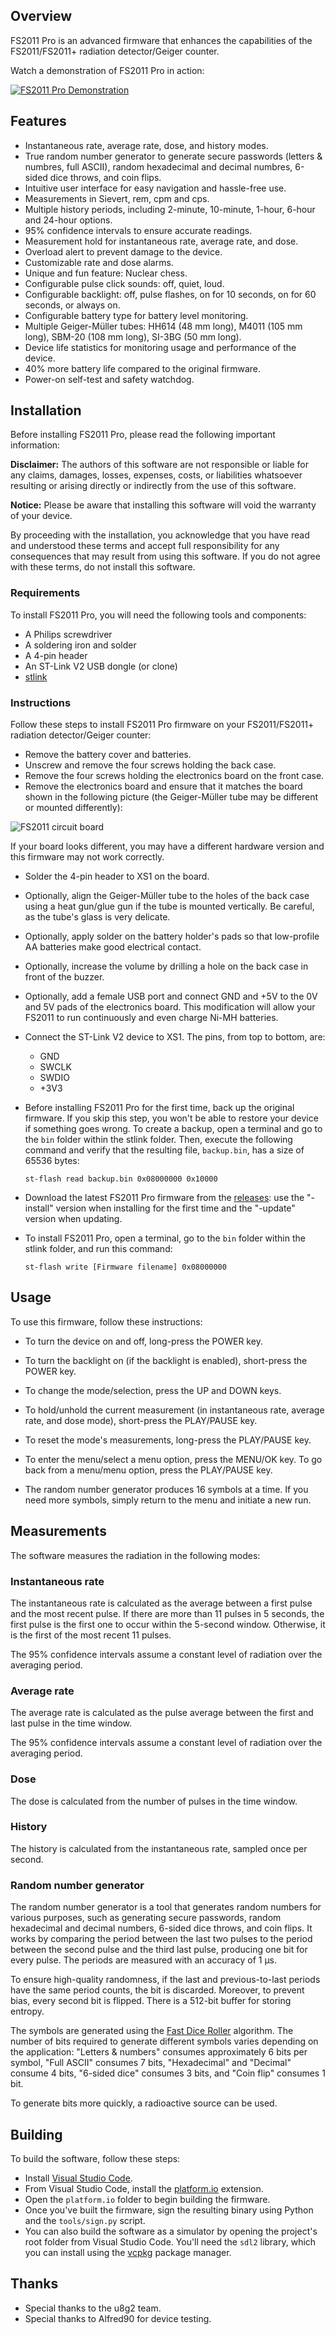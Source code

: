 ## Overview

FS2011 Pro is an advanced firmware that enhances the capabilities of the FS2011/FS2011+ radiation detector/Geiger counter.

Watch a demonstration of FS2011 Pro in action:

[![FS2011 Pro Demonstration](docs/img/fs2011pro-video.jpg)](https://www.youtube.com/watch?v=7dpVG1jSLn8)

## Features

* Instantaneous rate, average rate, dose, and history modes.
* True random number generator to generate secure passwords (letters & numbres, full ASCII), random hexadecimal and decimal numbres, 6-sided dice throws, and coin flips.
* Intuitive user interface for easy navigation and hassle-free use.
* Measurements in Sievert, rem, cpm and cps.
* Multiple history periods, including 2-minute, 10-minute, 1-hour, 6-hour and 24-hour options.
* 95% confidence intervals to ensure accurate readings.
* Measurement hold for instantaneous rate, average rate, and dose.
* Overload alert to prevent damage to the device.
* Customizable rate and dose alarms.
* Unique and fun feature: Nuclear chess.
* Configurable pulse click sounds: off, quiet, loud.
* Configurable backlight: off, pulse flashes, on for 10 seconds, on for 60 seconds, or always on.
* Configurable battery type for battery level monitoring.
* Multiple Geiger-Müller tubes: HH614 (48 mm long), M4011 (105 mm long), SBM-20 (108 mm long), SI-3BG (50 mm long).
* Device life statistics for monitoring usage and performance of the device.
* 40% more battery life compared to the original firmware.
* Power-on self-test and safety watchdog.

## Installation

Before installing FS2011 Pro, please read the following important information:

__Disclaimer:__ The authors of this software are not responsible or liable for any claims, damages, losses, expenses, costs, or liabilities whatsoever resulting or arising directly or indirectly from the use of this software.

__Notice:__ Please be aware that installing this software will void the warranty of your device.

By proceeding with the installation, you acknowledge that you have read and understood these terms and accept full responsibility for any consequences that may result from using this software. If you do not agree with these terms, do not install this software.

### Requirements

To install FS2011 Pro, you will need the following tools and components:

* A Philips screwdriver
* A soldering iron and solder
* A 4-pin header
* An ST-Link V2 USB dongle (or clone)
* [stlink][stlink-link]

### Instructions

Follow these steps to install FS2011 Pro firmware on your FS2011/FS2011+ radiation detector/Geiger counter:

* Remove the battery cover and batteries.
* Unscrew and remove the four screws holding the back case.
* Remove the four screws holding the electronics board on the front case.
* Remove the electronics board and ensure that it matches the board shown in the following picture (the Geiger-Müller tube may be different or mounted differently):

![FS2011 circuit board](docs/img/fs2011-board.jpg)

If your board looks different, you may have a different hardware version and this firmware may not work correctly.

* Solder the 4-pin header to XS1 on the board.
* Optionally, align the Geiger-Müller tube to the holes of the back case using a heat gun/glue gun if the tube is mounted vertically. Be careful, as the tube's glass is very delicate.
* Optionally, apply solder on the battery holder's pads so that low-profile AA batteries make good electrical contact.
* Optionally, increase the volume by drilling a hole on the back case in front of the buzzer.
* Optionally, add a female USB port and connect GND and +5V to the 0V and 5V pads of the electronics board. This modification will allow your FS2011 to run continuously and even charge Ni-MH batteries.
* Connect the ST-Link V2 device to XS1. The pins, from top to bottom, are:
  * GND
  * SWCLK
  * SWDIO
  * +3V3
* Before installing FS2011 Pro for the first time, back up the original firmware. If you skip this step, you won't be able to restore your device if something goes wrong. To create a backup, open a terminal and go to the `bin` folder within the stlink folder. Then, execute the following command and verify that the resulting file, `backup.bin`, has a size of 65536 bytes:

  ```
  st-flash read backup.bin 0x08000000 0x10000
  ```
* Download the latest FS2011 Pro firmware from the [releases][releases-link]: use the "-install" version when installing for the first time and the "-update" version when updating.
* To install FS2011 Pro, open a terminal, go to the `bin` folder within the stlink folder, and run this command:

  ```
  st-flash write [Firmware filename] 0x08000000
  ```

## Usage

To use this firmware, follow these instructions:

* To turn the device on and off, long-press the POWER key.
* To turn the backlight on (if the backlight is enabled), short-press the POWER key.

* To change the mode/selection, press the UP and DOWN keys.

* To hold/unhold the current measurement (in instantaneous rate, average rate, and dose mode), short-press the PLAY/PAUSE key.
* To reset the mode's measurements, long-press the PLAY/PAUSE key.

* To enter the menu/select a menu option, press the MENU/OK key. To go back from a menu/menu option, press the PLAY/PAUSE key.

* The random number generator produces 16 symbols at a time. If you need more symbols, simply return to the menu and initiate a new run.

## Measurements

The software measures the radiation in the following modes:

### Instantaneous rate

The instantaneous rate is calculated as the average between a first pulse and the most recent pulse. If there are more than 11 pulses in 5 seconds, the first pulse is the first one to occur within the 5-second window. Otherwise, it is the first of the most recent 11 pulses.

The 95% confidence intervals assume a constant level of radiation over the averaging period.

### Average rate

The average rate is calculated as the pulse average between the first and last pulse in the time window.

The 95% confidence intervals assume a constant level of radiation over the averaging period.

### Dose

The dose is calculated from the number of pulses in the time window.

### History

The history is calculated from the instantaneous rate, sampled once per second.

### Random number generator

The random number generator is a tool that generates random numbers for various purposes, such as generating secure passwords, random hexadecimal and decimal numbers, 6-sided dice throws, and coin flips. It works by comparing the period between the last two pulses to the period between the second pulse and the third last pulse, producing one bit for every pulse. The periods are measured with an accuracy of 1 µs.

To ensure high-quality randomness, if the last and previous-to-last periods have the same period counts, the bit is discarded. Moreover, to prevent bias, every second bit is flipped. There is a 512-bit buffer for storing entropy.

The symbols are generated using the [Fast Dice Roller](https://arxiv.org/abs/1304.1916) algorithm. The number of bits required to generate different symbols varies depending on the application: "Letters & numbers" consumes approximately 6 bits per symbol, "Full ASCII" consumes 7 bits, "Hexadecimal" and "Decimal" consume 4 bits, "6-sided dice" consumes 3 bits, and "Coin flip" consumes 1 bit.

To generate bits more quickly, a radioactive source can be used.

## Building

To build the software, follow these steps:

* Install [Visual Studio Code][vscode-link].
* From Visual Studio Code, install the [platform.io][platformio-link] extension.
* Open the `platform.io` folder to begin building the firmware.
* Once you've built the firmware, sign the resulting binary using Python and the `tools/sign.py` script.
* You can also build the software as a simulator by opening the project's root folder from Visual Studio Code. You'll need the `sdl2` library, which you can install using the [vcpkg][vcpkg-link] package manager.

## Thanks

* Special thanks to the u8g2 team.
* Special thanks to Alfred90 for device testing.

[stlink-link]: https://github.com/stlink-org/stlink/releases
[releases-link]: https://github.com/Gissio/fs2011pro/releases
[vscode-link]: https://code.visualstudio.com/
[platformio-link]: https://platform.io/
[vcpkg-link]: https://vcpkg.io/en/getting-started.html
